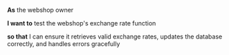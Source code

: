 **As** the webshop owner  

**I want to** test the webshop's exchange rate function  

**so that** I can ensure it retrieves valid exchange rates, updates the database correctly, and handles errors gracefully
